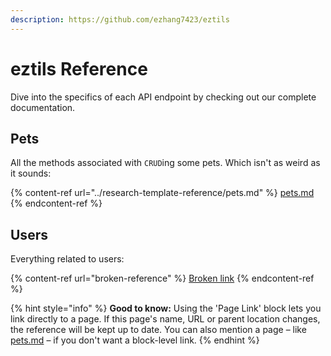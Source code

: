 ```yaml
---
description: https://github.com/ezhang7423/eztils
---
```


# eztils Reference

Dive into the specifics of each API endpoint by checking out our complete documentation.

## Pets

All the methods associated with `CRUD`ing some pets. Which isn't as weird as it sounds:

{% content-ref url="../research-template-reference/pets.md" %}
[pets.md](../research-template-reference/pets.md)
{% endcontent-ref %}

## Users

Everything related to users:

{% content-ref url="broken-reference" %}
[Broken link](broken-reference)
{% endcontent-ref %}

{% hint style="info" %}
**Good to know:** Using the 'Page Link' block lets you link directly to a page. If this page's name, URL or parent location changes, the reference will be kept up to date. You can also mention a page – like [pets.md](../research-template-reference/pets.md "mention") – if you don't want a block-level link.
{% endhint %}

